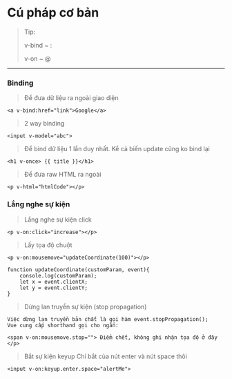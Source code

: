 # Cú pháp cơ bản
> Tip:
>
> v-bind ~ :
>
> v-on ~ @
---
### Binding
> Để đưa dữ liệu ra ngoài giao diện

```
<a v-bind:href="link">Google</a>
```
> 2 way binding

```
<input v-model="abc">
```

> Để bind dữ liệu 1 lần duy nhất. Kể cả biến update cũng ko bind lại

```
<h1 v-once> {{ title }}</h1>
```
> Để đưa raw HTML ra ngoài
```
<p v-html="htmlCode"></p>
```

### Lắng nghe sự kiện
> Lắng nghe sự kiện click
```
<p v-on:click="increase"></p>
```
> Lấy tọa độ chuột
```
<p v-on:mousemove="updateCoordinate(100)"></p>

function updateCoordinate(customParam, event){
    console.log(customParam);
    let x = event.clientX;
    let y = event.clientY;
}
```
> Dừng lan truyền sự kiện (stop propagation)
```
Việc dừng lan truyền bản chất là gọi hàm event.stopPropagation();
Vue cung cấp shorthand gọi cho ngắn:

<span v-on:mousemove.stop=""> Điểm chết, không ghi nhận tọa độ ở đây </p>
```
> Bắt sự kiện keyup 
> Chỉ bắt của nút enter và nút space thôi
```
<input v-on:keyup.enter.space="alertMe">
```